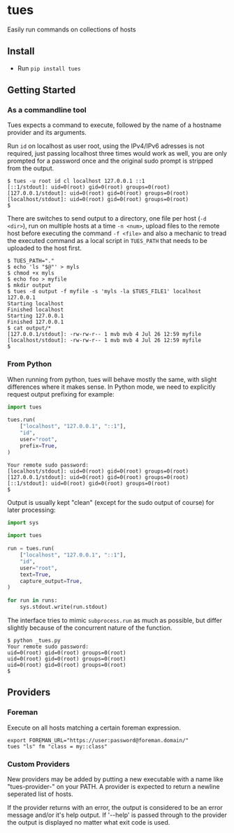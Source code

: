 # tues

Easily run commands on collections of hosts

## Install

 * Run `pip install tues`

## Getting Started


### As a commandline tool

Tues expects a command to execute, followed by the name of a hostname provider and its arguments.

Run `id` on localhost as user root, using the IPv4/IPv6 adresses is not required, just passing localhost three times would work as well, you are only prompted for a password once and the original sudo prompt is stripped from the output.

```
$ tues -u root id cl localhost 127.0.0.1 ::1
[::1/stdout]: uid=0(root) gid=0(root) groups=0(root)
[127.0.0.1/stdout]: uid=0(root) gid=0(root) groups=0(root)
[localhost/stdout]: uid=0(root) gid=0(root) groups=0(root)
$
```

There are switches to send output to a directory, one file per host (`-d <dir>`), run on multiple hosts at a time `-n <num>`, upload files to the remote host before executing the command `-f <file>` and also a mechanic to tread the executed command as a local script in `TUES_PATH` that needs to be uploaded to the host first.

```
$ TUES_PATH="."
$ echo 'ls "$@"' > myls                              
$ chmod +x myls
$ echo foo > myfile                                  
$ mkdir output
$ tues -d output -f myfile -s 'myls -la $TUES_FILE1' localhost 127.0.0.1
Starting localhost
Finished localhost
Starting 127.0.0.1
Finished 127.0.0.1
$ cat output/*
[127.0.0.1/stdout]: -rw-rw-r-- 1 mvb mvb 4 Jul 26 12:59 myfile
[localhost/stdout]: -rw-rw-r-- 1 mvb mvb 4 Jul 26 12:59 myfile
$ 
```
### From Python

When running from python, tues will behave mostly the same, with slight differences where it makes sense. In Python mode, we need to explicitly request output prefixing for example:
```python
import tues                           
                                      
tues.run(                             
    ["localhost", "127.0.0.1", "::1"],
    "id",                             
    user="root",                      
    prefix=True,                      
)                                     
```

```$python3 tues.py 
Your remote sudo password: 
[localhost/stdout]: uid=0(root) gid=0(root) groups=0(root)
[127.0.0.1/stdout]: uid=0(root) gid=0(root) groups=0(root)
[::1/stdout]: uid=0(root) gid=0(root) groups=0(root)
$
```

Output is usually kept "clean" (except for the sudo output of course) for later processing:

```python
import sys                            
                                      
import tues                           
                                      
run = tues.run(                       
    ["localhost", "127.0.0.1", "::1"],
    "id",                             
    user="root",                      
    text=True,                        
    capture_output=True,              
)                                     
                                      
for run in runs:                      
    sys.stdout.write(run.stdout)      
```

The interface tries to mimic `subprocess.run` as much as possible, but differ slightly because of the concurrent nature of the function.
```
$ python _tues.py
Your remote sudo password: 
uid=0(root) gid=0(root) groups=0(root)
uid=0(root) gid=0(root) groups=0(root)
uid=0(root) gid=0(root) groups=0(root)
$ 
```

## Providers

### Foreman

Execute on all hosts matching a certain foreman expression.

```
export FOREMAN_URL="https://user:password@foreman.domain/"
tues "ls" fm "class = my::class"
```

### Custom Providers

New providers may be added by putting a new executable with a name like "tues-provider-<name>"
on your PATH. A provider is expected to return a newline seperated list of hosts.

If the provider returns with an error, the output is considered to be an error message and/or
it's help output. If '--help' is passed through to the provider the output is displayed no matter
what exit code is used.
